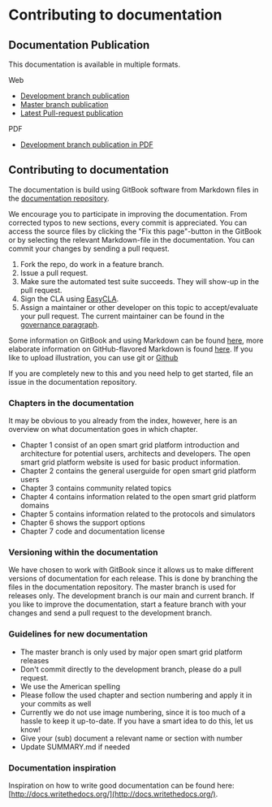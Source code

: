 # Contributing to documentation

## Documentation Publication

This documentation is available in multiple formats.

Web

* [Development branch publication](https://documentation.gxf.lfenergy.org)
* [Master branch publication](https://documentation.gxf.lfenergy.org/documentation-master)
* [Latest Pull-request publication](https://documentation.gxf.lfenergy.org/documentation-pr)

PDF

* [Development branch publication in PDF](https://documentation.gxf.lfenergy.org/documentation-pdf)

## Contributing to documentation

The documentation is build using GitBook software from Markdown files in the [documentation repository](https://github.com/OSGP/Documentation).

We encourage you to participate in improving the documentation. From corrected typos to new sections, every commit is appreciated. You can access the source files by clicking the "Fix this page"-button in the GitBook or by selecting the relevant Markdown-file in the documentation. You can commit your changes by sending a pull request.

1. Fork the repo, do work in a feature branch.
2. Issue a pull request.
3. Make sure the automated test suite succeeds. They will show-up in the pull request.
4. Sign the CLA using [EasyCLA](https://lfcla.com/).
5. Assign a maintainer or other developer on this topic to accept/evaluate your pull request. The current maintainer can be found in the [governance paragraph](https://github.com/OSGP/Documentation/tree/805a7da4c3cbf27ddb6aed765ebc7a7eab320933/Opensourcecommunity/Governance/README.md).

Some information on GitBook and using Markdown can be found [here](http://help.gitbook.com/), more elaborate information on GitHub-flavored Markdown is found [here](https://help.github.com/articles/github-flavored-markdown/). If you like to upload illustration, you can use git or [Github](https://help.github.com/articles/adding-a-file-to-a-repository/)

If you are completely new to this and you need help to get started, file an issue in the documentation repository.

### Chapters in the documentation

It may be obvious to you already from the index, however, here is an overview on what documentation goes in which chapter.

* Chapter 1 consist of an open smart grid platform introduction and architecture for potential users, architects and developers. The open smart grid platform website is used for basic product information.
* Chapter 2 contains the general userguide for open smart grid platform users
* Chapter 3 contains community related topics
* Chapter 4 contains information related to the open smart grid platform domains
* Chapter 5 contains information related to the protocols and simulators
* Chapter 6 shows the support options
* Chapter 7 code and documentation license

### Versioning within the documentation

We have chosen to work with GitBook since it allows us to make different versions of documentation for each release. This is done by branching the files in the documentation repository. The master branch is used for releases only. The development branch is our main and current branch. If you like to improve the documentation, start a feature branch with your changes and send a pull request to the development branch.

### Guidelines for new documentation

* The master branch is only used by major open smart grid platform releases
* Don't commit directly to the development branch, please do a pull request.
* We use the American spelling
* Please follow the used chapter and section numbering and apply it in your commits as well
* Currently we do not use image numbering, since it is too much of a hassle to keep it up-to-date. If you have a smart idea to do this, let us know!
* Give your \(sub\) document a relevant name or section with number
* Update SUMMARY.md if needed

### Documentation inspiration

Inspiration on how to write good documentation can be found here: [http://docs.writethedocs.org/](http://docs.writethedocs.org/).

